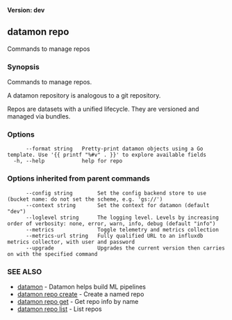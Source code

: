 **Version: dev**

## datamon repo

Commands to manage repos

### Synopsis

Commands to manage repos.

A datamon repository is analogous to a git repository.

Repos are datasets with a unified lifecycle.
They are versioned and managed via bundles.


### Options

```
      --format string   Pretty-print datamon objects using a Go template. Use '{{ printf "%#v" . }}' to explore available fields
  -h, --help            help for repo
```

### Options inherited from parent commands

```
      --config string        Set the config backend store to use (bucket name: do not set the scheme, e.g. 'gs://')
      --context string       Set the context for datamon (default "dev")
      --loglevel string      The logging level. Levels by increasing order of verbosity: none, error, warn, info, debug (default "info")
      --metrics              Toggle telemetry and metrics collection
      --metrics-url string   Fully qualified URL to an influxdb metrics collector, with user and password
      --upgrade              Upgrades the current version then carries on with the specified command
```

### SEE ALSO

* [datamon](datamon.md)	 - Datamon helps build ML pipelines
* [datamon repo create](datamon_repo_create.md)	 - Create a named repo
* [datamon repo get](datamon_repo_get.md)	 - Get repo info by name
* [datamon repo list](datamon_repo_list.md)	 - List repos

